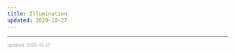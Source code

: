 ```yaml
---
title: Illumination
updated: 2020-10-27
---
```


---

<sup><sub><font color="#a6a6a6">updated: 2020-10-27</font></sub></sup>
